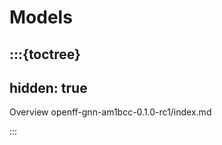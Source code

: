 # Models


:::{toctree}
---
hidden: true
---

Overview <self>
openff-gnn-am1bcc-0.1.0-rc1/index.md

:::